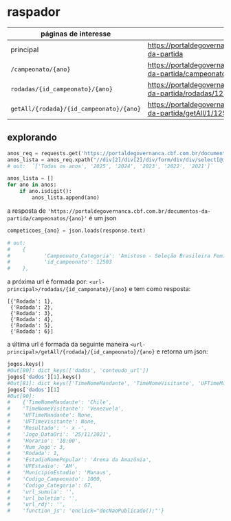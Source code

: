 # raspador
| páginas de interesse | url |
| - | - |
| principal | https://portaldegovernanca.cbf.com.br/documentos-da-partida |
| `/campeonato/{ano}` |https://portaldegovernanca.cbf.com.br/documentos-da-partida/campeonatos/2021 |
| `rodadas/{id_campeonato}/{ano}` | https://portaldegovernanca.cbf.com.br/documentos-da-partida/rodadas/12503/2021 |
| `getAll/{rodada}/{id_campeonato}/{ano}` | https://portaldegovernanca.cbf.com.br/documentos-da-partida/getAll/1/12503/2021 |

## explorando 
```python
anos_req = requests.get('https://portaldegovernanca.cbf.com.br/documentos-da-partida')
anos_lista = anos_req.xpath("//div[2]/div[2]/div/form/div/div/select[@id='ano']/option/text()").extract()
# out:  `['Todos os anos', '2025', '2024', '2023', '2022', '2021']`

anos_lista = []
for ano in anos:
    if ano.isdigit():
        anos_lista.append(ano)
```

 a resposta de `'https://portaldegovernanca.cbf.com.br/documentos-da-partida/campeonatos/{ano}'` é um json
```python
competicoes_{ano} = json.loads(response.text)

# out:  
#    {
#           'Campeonato_Categoria': 'Amistoso - Seleção Brasileira Feminina',
#           'id_campeonato': 12503
#    },

```
a próxima url é formada por: `<url-principal>/rodadas/{id_camponato}/{ano}` e tem como resposta:

```
[{'Rodada': 1},
 {'Rodada': 2},
 {'Rodada': 3},
 {'Rodada': 4},
 {'Rodada': 5},
 {'Rodada': 6}]

```
a última url é formada da seguinte maneira `<url-principal>/getAll/{rodada}/{id_campeonato}/{ano}` e retorna um json:
```python
jogos.keys()
#Out[80]: dict_keys(['dados', 'conteudo_url'])
jogos['dados'][1].keys()
#Out[81]: dict_keys(['TimeNomeMandante', 'TimeNomeVisitante', 'UFTimeMandante', 'UFTimeVisitante', 'Resultado', 'Jogo_DataOri', 'Horario', 'Num_Jogo', 'Rodada', 'EstadioNomePopular', 'UFEstadio', 'MunicipioEstadio', 'Codigo_Campeonato', 'Codigo_Categoria', 'url_sumula', 'url_boletim', 'url_rdj', 'function_js'])
jogos['dados'][1]
#Out[90]: 
#    {'TimeNomeMandante': 'Chile',
#    'TimeNomeVisitante': 'Venezuela',
#    'UFTimeMandante': None,
#    'UFTimeVisitante': None,
#    'Resultado': '- x -',
#    'Jogo_DataOri': '25/11/2021',
#    'Horario': '18:00',
#    'Num_Jogo': 3,
#    'Rodada': 1,
#    'EstadioNomePopular': 'Arena da Amazônia',
#    'UFEstadio': 'AM',
#    'MunicipioEstadio': 'Manaus',
#    'Codigo_Campeonato': 1000,
#    'Codigo_Categoria': 67,
#    'url_sumula': '',
#    'url_boletim': '',
#    'url_rdj': '',
#    'function_js': 'onclick="docNaoPublicado();"'}
```
